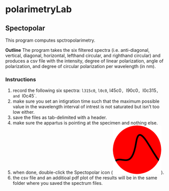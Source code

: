 # polarimetryLab

## Spectopolar
This program computes spctropolarimetry.

**Outline** The program takes the six filtered spectra (i.e. anti-diagonal, vertical, diagonal, horizontal, lefthand circular, and righthand circular) and produces a csv file with the intensity, degree of linear polarization, angle of polarization, and degree of circular polarization per wavelength (in nm).

### Instructions
1. record the following six spectra: `l315c0`, `l0c0`, l45c0`, `l90c0`, `l0c315`, and `l0c45`.
2. make sure you set an intigration time such that the maximum possible value in the wavelength interval of intrest is not saturated but isn't too low either. 
3. save the files as tab-delimited with a header.
4. make sure the appartus is pointing at the specimen and nothing else.
5. when done, double-click the Spectopolar icon (![alt tag](src/icon.png)).
6. the csv file and an additioal pdf plot of the results will be in the same folder where you saved the spectrum files.

